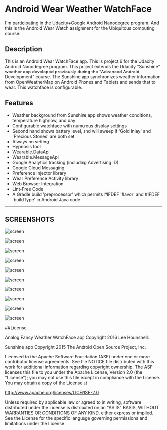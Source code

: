 Android Wear Weather WatchFace
==============================

I'm participating in the Udacity+Google Android Nanodegree program.
And this is the Android Wear Watch assignment for the Ubiquitous computing course.


## Description

This is an Android Wear WatchFace app. This is project 6 for the Udacity Android Nanodegree program.
This project extends the Udacity "Sunshine" weather app developed previously during the "Advanced Android Development" course.
The Sunshine app synchronizes weather information from OpenWeatherMap on Android Phones and Tablets and sends that to wear.
This watchface is configurable.


## Features
 * Weather background from Sunshine app shows weather conditions, temperature high/low, and day
 * Configurable watchface with numerous display settings
 * Second hand shows battery level, and will sweep if 'Gold Inlay' and 'Precious Stones' are both set
 * Always on setting
 * Hypnosis tool
 * Wearable.DataApi
 * Wearable.MessageApi
 * Google Analytics tracking (including Advertising ID)
 * Google Cloud Messaging
 * Preference Injector library
 * Wear Preference Activity library
 * Web Browser Integration
 * Lint-Free Code
 * A Gradle build 'preprocessor' which permits #IFDEF 'flavor' and #IFDEF 'buildType' in Android Java code


---
SCREENSHOTS
---


![screen](../master/screens/original_watchface_reference_image.png)

![screen](../master/screens/analog_fancy_weather.gif)

![screen](../master/screens/watch_face_01.png)

![screen](../master/screens/watch_face_02.png)

![screen](../master/screens/watch_face_03.png)

![screen](../master/screens/watch_face_04.png)

![screen](../master/screens/watch_face_05.png)

![screen](../master/screens/watch_face_06.png)

![screen](../master/screens/watch_face_07.png)

![screen](../master/screens/watch_face_08.png)


##License

Analog Fancy Weather WatchFace app Copyright 2016 Lee Hounshell.

Sunshine app Copyright 2015 The Android Open Source Project, Inc.

Licensed to the Apache Software Foundation (ASF) under one or more contributor
license agreements.  See the NOTICE file distributed with this work for
additional information regarding copyright ownership.  The ASF licenses this
file to you under the Apache License, Version 2.0 (the "License"); you may not
use this file except in compliance with the License.  You may obtain a copy of
the License at

http://www.apache.org/licenses/LICENSE-2.0

Unless required by applicable law or agreed to in writing, software
distributed under the License is distributed on an "AS IS" BASIS, WITHOUT
WARRANTIES OR CONDITIONS OF ANY KIND, either express or implied.  See the
License for the specific language governing permissions and limitations under
the License.

